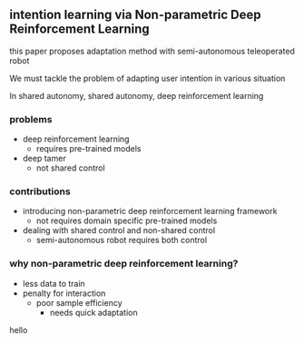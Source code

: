 ## intention learning via Non-parametric Deep Reinforcement Learning

this paper proposes adaptation method with semi-autonomous teleoperated robot

We must tackle the problem of adapting user intention in various situation

In shared autonomy, shared autonomy, deep reinforcement learning

### problems
- deep reinforcement learning
	- requires pre-trained models
- deep tamer
	- not shared control

### contributions
- introducing non-parametric deep reinforcement learning framework
	- not requires domain specific pre-trained models
- dealing with shared control and non-shared control
	- semi-autonomous robot requires both control
  
### why non-parametric deep reinforcement learning?
- less data to train
- penalty for interaction
	-  poor sample efficiency
  		- needs quick adaptation

hello